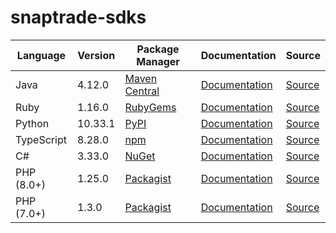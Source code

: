 # snaptrade-sdks

|Language|Version|Package Manager|Documentation|Source|
|-|-|-|-|-|
|Java|4.12.0|[Maven Central](https://central.sonatype.com/artifact/com.konfigthis/snaptrade-java-sdk/4.12.0)|[Documentation](https://github.com/passiv/snaptrade-sdks/tree/master/sdks/java/README.md)|[Source](https://github.com/passiv/snaptrade-sdks/tree/master/sdks/java)|
|Ruby|1.16.0|[RubyGems](https://rubygems.org/gems/snaptrade/versions/1.16.0)|[Documentation](https://github.com/passiv/snaptrade-sdks/tree/master/sdks/ruby/README.md)|[Source](https://github.com/passiv/snaptrade-sdks/tree/master/sdks/ruby)|
|Python|10.33.1|[PyPI](https://pypi.org/project/snaptrade-python-sdk/10.33.1)|[Documentation](https://github.com/passiv/snaptrade-sdks/tree/master/sdks/python/README.md)|[Source](https://github.com/passiv/snaptrade-sdks/tree/master/sdks/python)|
|TypeScript|8.28.0|[npm](https://www.npmjs.com/package/snaptrade-typescript-sdk/v/8.28.0)|[Documentation](https://github.com/passiv/snaptrade-sdks/tree/master/sdks/typescript/README.md)|[Source](https://github.com/passiv/snaptrade-sdks/tree/master/sdks/typescript)|
|C#|3.33.0|[NuGet](https://nuget.org/packages/SnapTrade.Net/3.33.0)|[Documentation](https://github.com/passiv/snaptrade-sdks/tree/master/sdks/csharp/README.md)|[Source](https://github.com/passiv/snaptrade-sdks/tree/master/sdks/csharp)|
|PHP (8.0+)|1.25.0|[Packagist](https://packagist.org/packages/konfig/snaptrade-php-sdk#1.25.0)|[Documentation](https://github.com/passiv/snaptrade-php-sdk/blob/master/README.md)|[Source](https://github.com/passiv/snaptrade-php-sdk)|
|PHP (7.0+)|1.3.0|[Packagist](https://packagist.org/packages/konfig/snaptrade-php-7-sdk#1.3.0)|[Documentation](https://github.com/passiv/snaptrade-php-7-sdk/blob/master/README.md)|[Source](https://github.com/passiv/snaptrade-php-7-sdk)|
